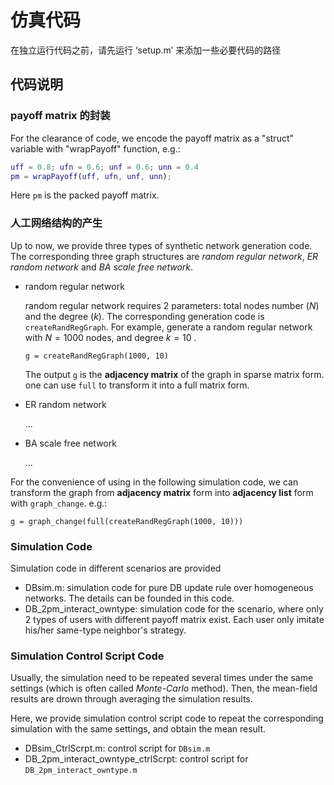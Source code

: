 # 仿真代码

在独立运行代码之前，请先运行 ‘setup.m’ 来添加一些必要代码的路径

## 代码说明

### payoff matrix 的封装

For the clearance of code, we encode the payoff matrix as a "struct" variable with "wrapPayoff" function, e.g.:

```matlab
uff = 0.8; ufn = 0.6; unf = 0.6; unn = 0.4
pm = wrapPayoff(uff, ufn, unf, unn);
```

Here `pm` is the packed payoff matrix.



### 人工网络结构的产生

Up to now, we provide three types of synthetic network generation code. The corresponding three graph structures are *random regular network*, *ER random network* and *BA scale free network*.

- random regular network

  random regular network requires 2 parameters: total nodes number ($N$) and the degree ($k$). The corresponding generation code is `createRandRegGraph`. For example, generate a random regular network with $N=1000$ nodes, and degree $k=10$ .

  ```  
  g = createRandRegGraph(1000, 10)
  ```

  The output `g` is the **adjacency matrix** of the graph in sparse matrix form. one can use `full` to transform it into a full matrix form. 

- ER random network

  ...

- BA scale free network

  ...

For the convenience of using in the following simulation code, we can transform the graph from **adjacency matrix** form into **adjacency list** form with `graph_change`. e.g.:

```
g = graph_change(full(createRandRegGraph(1000, 10)))
```



### Simulation Code

Simulation code in different scenarios are provided

- DBsim.m: simulation code for pure DB update rule over homogeneous networks. The details can be founded in this code.
- DB_2pm_interact_owntype: simulation code for the scenario, where only 2 types of users with different payoff matrix exist. Each user only imitate his/her same-type neighbor's strategy.

### Simulation Control Script Code

Usually, the simulation need to be repeated several times under the same settings (which is often called *Monte-Carlo* method). Then, the mean-field results are drown through averaging the simulation results. 

Here, we provide simulation control script code to repeat the corresponding simulation with the same settings, and obtain the mean result.

- DBsim_CtrlScrpt.m: control script for `DBsim.m`
- DB_2pm_interact_owntype_ctrlScrpt: control script for `DB_2pm_interact_owntype.m`

